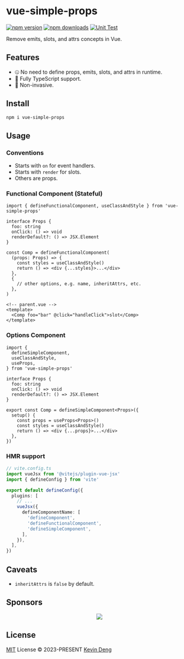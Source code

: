 # vue-simple-props

[![npm version][npm-version-src]][npm-version-href]
[![npm downloads][npm-downloads-src]][npm-downloads-href]
[![Unit Test][unit-test-src]][unit-test-href]

Remove emits, slots, and attrs concepts in Vue.

## Features

- 🤐 No need to define props, emits, slots, and attrs in runtime.
- 🦾 Fully TypeScript support.
- 👾 Non-invasive.

## Install

```bash
npm i vue-simple-props
```

## Usage

### Conventions

- Starts with `on` for event handlers.
- Starts with `render` for slots.
- Others are props.

### Functional Component (Stateful)

```tsx
import { defineFunctionalComponent, useClassAndStyle } from 'vue-simple-props'

interface Props {
  foo: string
  onClick: () => void
  renderDefault?: () => JSX.Element
}

const Comp = defineFunctionalComponent(
  (props: Props) => {
    const styles = useClassAndStyle()
    return () => <div {...styles}>...</div>
  },
  {
    // other options, e.g. name, inheritAttrs, etc.
  },
)
```

```vue
<!-- parent.vue -->
<template>
  <Comp foo="bar" @click="handleClick">slot</Comp>
</template>
```

### Options Component

```tsx
import {
  defineSimpleComponent,
  useClassAndStyle,
  useProps,
} from 'vue-simple-props'

interface Props {
  foo: string
  onClick: () => void
  renderDefault?: () => JSX.Element
}

export const Comp = defineSimpleComponent<Props>({
  setup() {
    const props = useProps<Props>()
    const styles = useClassAndStyle()
    return () => <div {...props}>...</div>
  },
})
```

### HMR support

```ts
// vite.config.ts
import vueJsx from '@vitejs/plugin-vue-jsx'
import { defineConfig } from 'vite'

export default defineConfig({
  plugins: [
    // ...
    vueJsx({
      defineComponentName: [
        'defineComponent',
        'defineFunctionalComponent',
        'defineSimpleComponent',
      ],
    }),
  ],
})
```

## Caveats

- `inheritAttrs` is `false` by default.

## Sponsors

<p align="center">
  <a href="https://cdn.jsdelivr.net/gh/sxzz/sponsors/sponsors.svg">
    <img src='https://cdn.jsdelivr.net/gh/sxzz/sponsors/sponsors.svg'/>
  </a>
</p>

## License

[MIT](./LICENSE) License © 2023-PRESENT [Kevin Deng](https://github.com/sxzz)

<!-- Badges -->

[npm-version-src]: https://img.shields.io/npm/v/vue-simple-props.svg
[npm-version-href]: https://npmjs.com/package/vue-simple-props
[npm-downloads-src]: https://img.shields.io/npm/dm/vue-simple-props
[npm-downloads-href]: https://www.npmcharts.com/compare/vue-simple-props?interval=30
[unit-test-src]: https://github.com/sxzz/vue-simple-props/actions/workflows/unit-test.yml/badge.svg
[unit-test-href]: https://github.com/sxzz/vue-simple-props/actions/workflows/unit-test.yml
